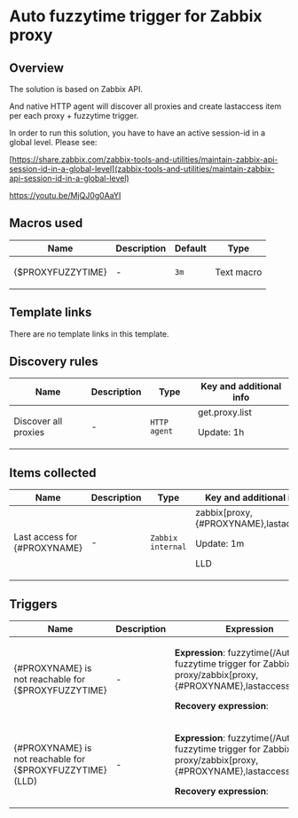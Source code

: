 # Auto fuzzytime trigger for Zabbix proxy

## Overview

The solution is based on Zabbix API.


And native HTTP agent will discover all proxies and create lastaccess item per each proxy + fuzzytime trigger.


In order to run this solution, you have to have an active session-id in a global level. Please see:


[https://share.zabbix.com/zabbix-tools-and-utilities/maintain-zabbix-api-session-id-in-a-global-level](zabbix-tools-and-utilities/maintain-zabbix-api-session-id-in-a-global-level)


<https://youtu.be/MjQJ0g0AaYI>


 



## Macros used

|Name|Description|Default|Type|
|----|-----------|-------|----|
|{$PROXYFUZZYTIME}|<p>-</p>|`3m`|Text macro|
## Template links

There are no template links in this template.

## Discovery rules

|Name|Description|Type|Key and additional info|
|----|-----------|----|----|
|Discover all proxies|<p>-</p>|`HTTP agent`|get.proxy.list<p>Update: 1h</p>|
## Items collected

|Name|Description|Type|Key and additional info|
|----|-----------|----|----|
|Last access for {#PROXYNAME}|<p>-</p>|`Zabbix internal`|zabbix[proxy,{#PROXYNAME},lastaccess]<p>Update: 1m</p><p>LLD</p>|
## Triggers

|Name|Description|Expression|Priority|
|----|-----------|----------|--------|
|{#PROXYNAME} is not reachable for {$PROXYFUZZYTIME}|<p>-</p>|<p>**Expression**: fuzzytime(/Auto fuzzytime trigger for Zabbix proxy/zabbix[proxy,{#PROXYNAME},lastaccess],3m)=0</p><p>**Recovery expression**: </p>|high|
|{#PROXYNAME} is not reachable for {$PROXYFUZZYTIME} (LLD)|<p>-</p>|<p>**Expression**: fuzzytime(/Auto fuzzytime trigger for Zabbix proxy/zabbix[proxy,{#PROXYNAME},lastaccess],3m)=0</p><p>**Recovery expression**: </p>|high|
